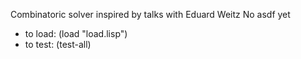 Combinatoric solver inspired by talks with Eduard Weitz
No asdf yet
* to load: (load "load.lisp")
* to test: (test-all)
